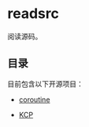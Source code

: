 # readsrc

阅读源码。

## 目录

目前包含以下开源项目：

+ [coroutine](https://github.com/cloudwu/coroutine)

+ [KCP](https://github.com/skywind3000/kcp)
